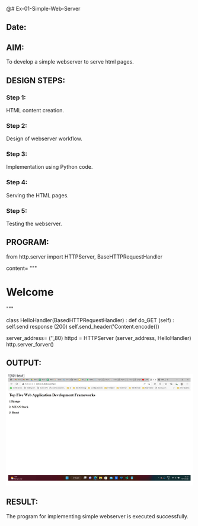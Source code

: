@# Ex-01-Simple-Web-Server
## Date:

## AIM:
To develop a simple webserver to serve html pages.

## DESIGN STEPS:
### Step 1: 
HTML content creation.

### Step 2:
Design of webserver workflow.

### Step 3:
Implementation using Python code.

### Step 4:
Serving the HTML pages.

### Step 5:
Testing the webserver.

## PROGRAM:


from http.server import HTTPServer, BaseHTTPRequestHandler

content= """
<html>
<head>
</head>
<body>
<h1>Welcome</h1>
</body>
</html>
"""

class HelloHandler(BasedHTTPRequestHandler) :
    def do_GET (self) :
        self.send response (200)
        self.send_header('Content.encode())


server_address= ('',80)
httpd = HTTPServer (server_address, HelloHandler)
http.server_forver()





## OUTPUT:
![Alt text](<Screenshot 2023-11-21 183320.png>)






## RESULT:
The program for implementing simple webserver is executed successfully.
